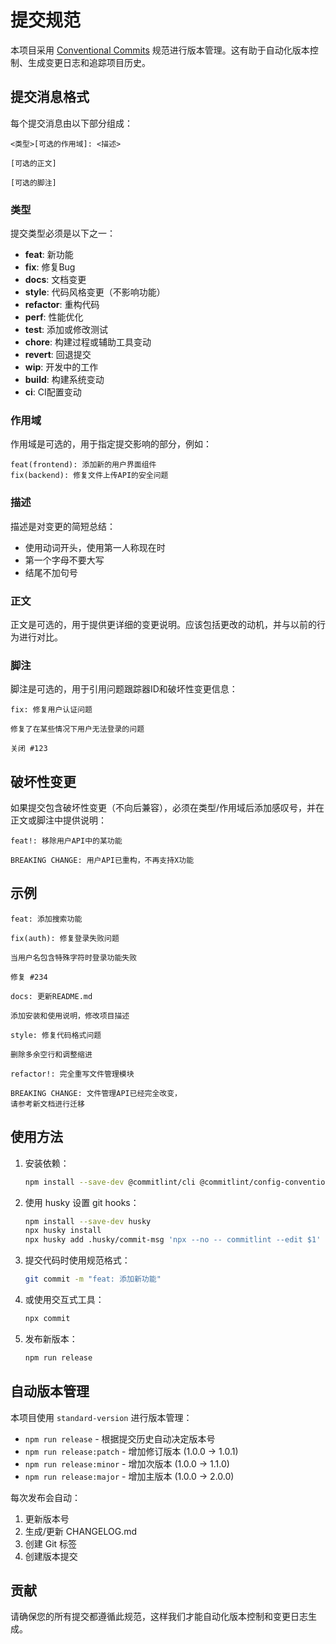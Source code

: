 # 提交规范

本项目采用 [Conventional Commits](https://www.conventionalcommits.org/) 规范进行版本管理。这有助于自动化版本控制、生成变更日志和追踪项目历史。

## 提交消息格式

每个提交消息由以下部分组成：

```
<类型>[可选的作用域]: <描述>

[可选的正文]

[可选的脚注]
```

### 类型

提交类型必须是以下之一：

- **feat**: 新功能
- **fix**: 修复Bug
- **docs**: 文档变更
- **style**: 代码风格变更（不影响功能）
- **refactor**: 重构代码
- **perf**: 性能优化
- **test**: 添加或修改测试
- **chore**: 构建过程或辅助工具变动
- **revert**: 回退提交
- **wip**: 开发中的工作
- **build**: 构建系统变动
- **ci**: CI配置变动

### 作用域

作用域是可选的，用于指定提交影响的部分，例如：

```
feat(frontend): 添加新的用户界面组件
fix(backend): 修复文件上传API的安全问题
```

### 描述

描述是对变更的简短总结：

- 使用动词开头，使用第一人称现在时
- 第一个字母不要大写
- 结尾不加句号

### 正文

正文是可选的，用于提供更详细的变更说明。应该包括更改的动机，并与以前的行为进行对比。

### 脚注

脚注是可选的，用于引用问题跟踪器ID和破坏性变更信息：

```
fix: 修复用户认证问题

修复了在某些情况下用户无法登录的问题

关闭 #123
```

## 破坏性变更

如果提交包含破坏性变更（不向后兼容），必须在类型/作用域后添加感叹号，并在正文或脚注中提供说明：

```
feat!: 移除用户API中的某功能

BREAKING CHANGE: 用户API已重构，不再支持X功能
```

## 示例

```
feat: 添加搜索功能
```

```
fix(auth): 修复登录失败问题

当用户名包含特殊字符时登录功能失败

修复 #234
```

```
docs: 更新README.md

添加安装和使用说明，修改项目描述
```

```
style: 修复代码格式问题

删除多余空行和调整缩进
```

```
refactor!: 完全重写文件管理模块

BREAKING CHANGE: 文件管理API已经完全改变，
请参考新文档进行迁移
```

## 使用方法

1. 安装依赖：
   ```bash
   npm install --save-dev @commitlint/cli @commitlint/config-conventional
   ```

2. 使用 husky 设置 git hooks：
   ```bash
   npm install --save-dev husky
   npx husky install
   npx husky add .husky/commit-msg 'npx --no -- commitlint --edit $1'
   ```

3. 提交代码时使用规范格式：
   ```bash
   git commit -m "feat: 添加新功能"
   ```

4. 或使用交互式工具：
   ```bash
   npx commit
   ```

5. 发布新版本：
   ```bash
   npm run release
   ```

## 自动版本管理

本项目使用 `standard-version` 进行版本管理：

- `npm run release` - 根据提交历史自动决定版本号
- `npm run release:patch` - 增加修订版本 (1.0.0 -> 1.0.1)
- `npm run release:minor` - 增加次版本 (1.0.0 -> 1.1.0)
- `npm run release:major` - 增加主版本 (1.0.0 -> 2.0.0)

每次发布会自动：

1. 更新版本号
2. 生成/更新 CHANGELOG.md
3. 创建 Git 标签
4. 创建版本提交

## 贡献

请确保您的所有提交都遵循此规范，这样我们才能自动化版本控制和变更日志生成。 